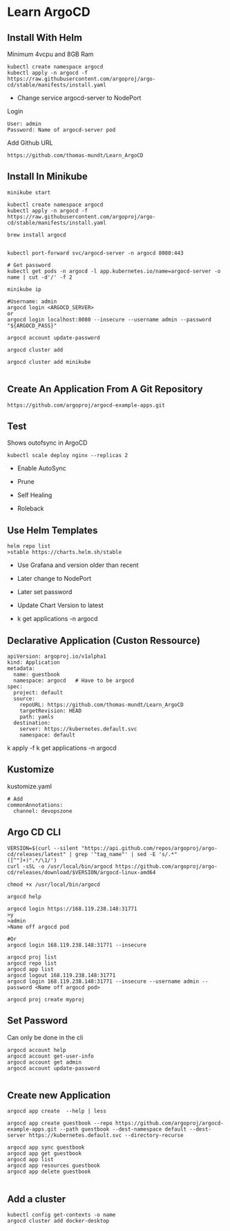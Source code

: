 # Learn ArgoCD

## Install With Helm


Minimum 4vcpu and 8GB Ram

```
kubectl create namespace argocd
kubectl apply -n argocd -f https://raw.githubusercontent.com/argoproj/argo-cd/stable/manifests/install.yaml

```

- Change service argocd-server to NodePort

Login
```
User: admin
Password: Name of argocd-server pod
```


Add Github URL
```
https://github.com/thomas-mundt/Learn_ArgoCD
```



## Install In Minikube

```
minikube start

kubectl create namespace argocd
kubectl apply -n argocd -f https://raw.githubusercontent.com/argoproj/argo-cd/stable/manifests/install.yaml

brew install argocd


kubectl port-forward svc/argocd-server -n argocd 8080:443

# Get password
kubectl get pods -n argocd -l app.kubernetes.io/name=argocd-server -o name | cut -d'/' -f 2

minikube ip

#Username: admin
argocd login <ARGOCD_SERVER>
or
argocd login localhost:8080 --insecure --username admin --password "${ARGOCD_PASS}"

argocd account update-password

argocd cluster add

argocd cluster add minikube


```




## Create An Application From A Git Repository

```
https://github.com/argoproj/argocd-example-apps.git

```


## Test

Shows outofsync in ArgoCD
```
kubectl scale deploy nginx --replicas 2
```

- Enable AutoSync
- Prune
- Self Healing

- Roleback



## Use Helm Templates

```
helm repo list
>stable	https://charts.helm.sh/stable
```

- Use Grafana and version older than recent
- Later change to NodePort
- Later set password
- Update Chart Version to latest

- k get applications -n argocd


## Declarative Application (Custon Ressource)

```
apiVersion: argoproj.io/v1alpha1
kind: Application
metadata:
  name: guestbook
  namespace: argocd   # Have to be argocd
spec:
  project: default
  source:
    repoURL: https://github.com/thomas-mundt/Learn_ArgoCD
    targetRevision: HEAD
    path: yamls
  destination:
    server: https://kubernetes.default.svc
    namespace: default
```
k apply -f <file>
k get applications -n argocd


## Kustomize

kustomize.yaml
```
# Add
commonAnnotations:
  channel: devopszone
```


## Argo CD CLI

```
VERSION=$(curl --silent "https://api.github.com/repos/argoproj/argo-cd/releases/latest" | grep '"tag_name"' | sed -E 's/.*"([^"]+)".*/\1/')
curl -sSL -o /usr/local/bin/argocd https://github.com/argoproj/argo-cd/releases/download/$VERSION/argocd-linux-amd64

chmod +x /usr/local/bin/argocd

argocd help

argocd login https://168.119.238.148:31771
>y
>admin
>Name off argocd pod

#Or
argocd login 168.119.238.148:31771 --insecure

argocd proj list
argocd repo list
argocd app list
argocd logout 168.119.238.148:31771
argocd login 168.119.238.148:31771 --insecure --username admin --password <Name off argocd pod>

argocd proj create myproj
```

## Set Password

Can only be done in the cli
```
argocd account help
argocd account get-user-info
argocd account get admin
argocd account update-password


```


## Create new Application

```
argocd app create  --help | less

argocd app create guestbook --repo https://github.com/argoproj/argocd-example-apps.git --path guestbook --dest-namespace default --dest-server https://kubernetes.default.svc --directory-recurse

argocd app sync guestbook
argocd app get guestbook
argocd app list
argocd app resources guestbook
argocd app delete guestbook


```


## Add a cluster

```
kubectl config get-contexts -o name
argocd cluster add docker-desktop
```


